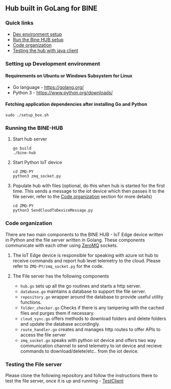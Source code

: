 ## Hub built in GoLang for BINE

### Quick links
* [Dev environment setup](#setting-up-development-environment)
* [Run the Bine HUB setup](#running-the-bine-hub)
* [Code organization](#code-organization)
* [Testing the hub with java client](#testing-the-file-server)

### Setting up Development environment

#### Requirements on Ubuntu or Windows Subsystem for Linux
 *  Go language - https://golang.org/
 *  Python 3 - https://www.python.org/downloads/

#### Fetching application dependencies after installing Go and Python
```
sudo ./setup_box.sh
```

### Running the BINE-HUB
1. Start hub server 
    ```
    go build
    ./bine-hub
    ```
2. Start Python IoT device
    ```
    cd ZMQ-PY
    python3 zmq_socket.py
    ```
3. Populate hub with files (optional, do this when hub is started for the first time. This sends a message to the iot device which then passes it to the file server, refer to the [Code organization](#Code-organization) section for more details)
    ```
    cd ZMQ-PY
    python3 SendCloudToDeviceMessage.py
    ```

### Code organization
There are two main components to the BINE HUB - IoT Edge device written in Python and the file server written in Golang. These components communicate with each other using [ZeroMQ](https://zeromq.org/) sockets.

1. The IoT Edge device is responsible for speaking with azure iot hub to receive commands and report hub level telemetry to the cloud. Please refer to ```ZMQ-PY/zmq_socket.py``` for the code.

2. The File server has the following components 
    * ```hub.go``` sets up all the go routines and starts a http server.
    * ```database.go``` maintains a database to support the file server.
    * ```repository.go``` wrapper around the database to provide useful utility functions.
    * ```folder_checker.go``` Checks if there is any tampering with the cached files and purges them if necessary.
    * ```cloud_sync.go``` offers methods to download folders and delete folders and update the database accordingly.
    * ```route_handler.go``` creates and manages http routes to offer APIs to access the file server
    * ```zmq_socket.go``` speaks with python iot device and offers two way communication channel to send telemetry to iot device and recieve commands to download/delete/etc.. from the iot device.

### Testing the File server

Please clone the following repository and follow the instructions there to test the file server, once it is up and running - [TestClient](https://dev.azure.com/binemsr/Hub/_git/TestClient)